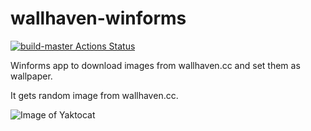# wallhaven-winforms
[![build-master Actions Status](https://github.com/Natsyu/wallhaven-winforms/workflows/build-master/badge.svg)](https://github.com/Natsyu/wallhaven-winforms/actions)

Winforms app to download images from wallhaven.cc and set them as wallpaper.

It gets random image from wallhaven.cc.

![Image of Yaktocat](https://raw.githubusercontent.com/Natsyu/wallhaven-winforms/master/github/screen1.png)
